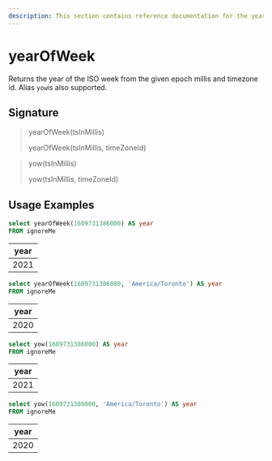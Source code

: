 ```yaml
---
description: This section contains reference documentation for the yearOfWeek function.
---
```


# yearOfWeek

Returns the year of the ISO week from the given epoch millis and timezone id. Alias `yow`is also supported.

## Signature

> yearOfWeek(tsInMillis)
>
> yearOfWeek(tsInMillis, timeZoneId)

> yow(tsInMillis)
>
> yow(tsInMillis, timeZoneId)

## Usage Examples

```sql
select yearOfWeek(1609731386000) AS year
FROM ignoreMe
```

| year |
| ---- |
| 2021 |

```sql
select yearOfWeek(1609731386000, 'America/Toronto') AS year
FROM ignoreMe
```

| year |
| ---- |
| 2020 |

```sql
select yow(1609731386000) AS year
FROM ignoreMe
```

| year |
| ---- |
| 2021 |

```sql
select yow(1609731386000, 'America/Toronto') AS year
FROM ignoreMe
```

| year |
| ---- |
| 2020 |
